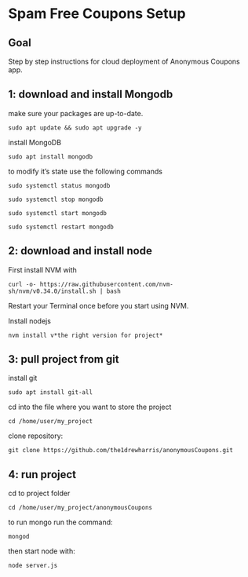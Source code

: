Spam Free Coupons Setup
======

Goal
------
Step by step instructions for cloud deployment of Anonymous Coupons app.

1: download and install Mongodb
------

make sure your packages are up-to-date.

``sudo apt update && sudo apt upgrade -y``

install MongoDB

``sudo apt install mongodb``

to modify it’s state use the following commands

``sudo systemctl status mongodb``

``sudo systemctl stop mongodb``

``sudo systemctl start mongodb``

``sudo systemctl restart mongodb``

2: download and install node
-----

First install NVM with 

``curl -o- https://raw.githubusercontent.com/nvm-sh/nvm/v0.34.0/install.sh | bash``

Restart your Terminal once before you start using NVM.

Install nodejs

``nvm install v*the right version for project*``

3: pull project from git
-----

install git

``sudo apt install git-all``

cd into the file where you want to store the project

``cd /home/user/my_project``

clone repository:

``git clone https://github.com/the1drewharris/anonymousCoupons.git``

4: run project
-----

cd to project folder

``cd /home/user/my_project/anonymousCoupons``

to run mongo run the command:

``mongod``

then start node with:

``node server.js``
